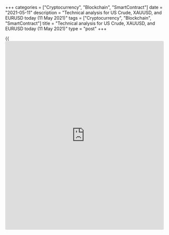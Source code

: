 +++
categories = ["Cryptocurrency", "Blockchain", "SmartContract"]
date = "2021-05-11"
description = "Technical analysis for US Crude, XAUUSD, and EURUSD today (11 May 2021)"
tags = ["Cryptocurrency", "Blockchain", "SmartContract"]
title = "Technical analysis for US Crude, XAUUSD, and EURUSD today (11 May 2021)"
type = "post"
+++

{{<iframe id="large-banner" src="https://www.bounty.group/#slide=11.0" width="100%" height="600" scrolling="no" style="border: 0px solid rgb(216, 221, 230); border-radius: 3px;">}}

2021-05-11

2021-05-11

Short-term analysis for oil, gold, and EURUSD for 11.05.2021Alex
Rodionov

I welcome my fellow traders! I have made a price forecast for US Crude,
XAUUSD, and EURUSD using a combination of margin zones methodology and
technical analysis. Based on the market analysis, I suggest entry
signals for intraday traders.

Yesterday, oil traders were unable to break out the Target Zone 66.20 -
65.69.

The article covers the following subjects:

## Oil price forecast for today: USCrude analysis

Yesterday, oil traders were unable to break out the Target Zone 66.20 -
65.69. As a result, a retest of the Intermediary Zone 64.14 - 63.88
occurred.

Today, it is reasonable to wait for the formation of a pattern to buy
oil in the zone of 64.14 - 63.13 with a target at Monday's high 65.57.
The second target will be level 66.54.

A breakout of the trend border 63.13 is required to reverse the trend
and enter sales. If the price closes below this level at the US session,
sell WTI oil with the target at the lower Target Zone 61.59 - 61.08.

### [USCrude][1] trading ideas for today:

Open buy positions according to the pattern in 64.14 - 63.13.
TakeProfit: 65.57, 66.54. StopLoss: according to the pattern rules.

* * *

## Gold price forecast for today: XAUUSD analysis

Yesterday, gold trades entered in the Additional Zone 1830 - 1829
yielded profit. The local high was updated. Also yesterday, the Gold
Zone 1833 - 1831 was broken out. This event will allow gold prices to
grow to the area of Target Zone 2 1861 - 1856.

At the moment, traders are testing the local support 1834 - 1830. If the
price didn't break out the zone, then open long trades with the target
at level 1842. If the zone is broken out, open short trades with the
target in the Intermediary Zone 1823 - 1820.

### [XAUUSD][2] trading ideas for today:

  1. Open buy positions according to the pattern in 1834 - 1830. TakeProfit: 1842. StopLoss: according to the pattern rules.

  2. Aggressive: sell when level 1830 is broken out. TakeProfit: Intermediary Zone 1823 - 1820. StopLoss: above the local high.

* * *

## Euro/Dollar forecast for today: EURUSD analysis

The euro price is correcting to a short-term uptrend and is currently
testing the local support 1.2134 - 1.2129. Holding the zone and forming
a buy pattern will allow considering a long trade with the target at
level 1.2170.

The breakout of the Additional Zone will make it possible to correct the
euro price down to the Intermediary Zone 1.2090 - 1.2081. The
Intermediary Zone is the trend border. It is profitable to enter
purchases in the beforementioned IZ according to the pattern.

### [EURUSD][3] trading ideas for today:

  1. Buy according to the pattern in Additional Zone 1.2134 - 1.2129. TakeProfit: 1.2170. StopLoss: according to the pattern rules.

  2. Aggressive: sell when the Additional Zone 1.2134 - 1.2129 is broken out. TakeProfit: Intermediary Zone 1.2090 - 1.2081. StopLoss: above the next high.

* * *

P.S. Did you like my article? Share it in social networks: it will be
the best “thank you" :)

Ask me questions and comment below. I’ll be glad to answer your
questions and give necessary explanations.

 **Useful links:**

  * I recommend trying to trade with a reliable broker [here][4]. The system allows you to trade by yourself or copy successful traders from all across the globe.
  * Use my promo-code BLOG for getting deposit bonus 50% on LiteForex platform. Just enter this code in the appropriate field while [depositing][5] your trading account.
  * Telegram chat for traders: <t.me/liteforexengchat>. We are sharing the signals and trading experience
  * Telegram channel with high-quality analytics, Forex reviews, training articles, and other useful things for traders <t.me/liteforex>

## Price chart of USCrude in real time mode

The content of this article reflects the author’s opinion and does not
necessarily reflect the official position of LiteForex. The material
published on this page is provided for informational purposes only and
should not be considered as the provision of investment advice for the
purposes of Directive 2004/39/EC.

Rate this article:

{{value}}

( {{count}} {{title}} )

   1. my.liteforex.com/trading?type=oil
   2. my.liteforex.com/trading/chart?symbol=XAUUSD&returnUrl=true
   3. my.liteforex.com/trading/chart?symbol=EURUSD&returnUrl=true
   4. my.liteforex.com/?category=analysts-opinions&slug=short-term-analysis-for-oil-gold-and-eurusd-for-11052021&openPopup=%2Fregistration%2Fpopup&utm_source=blog&utm_medium=article&utm_campaign=bonus
   5. my.liteforex.com/deposit/?category=analysts-opinions&slug=short-term-analysis-for-oil-gold-and-eurusd-for-11052021&promo_code=BLOG&utm_source=blog&utm_medium=article&utm_campaign=bonus